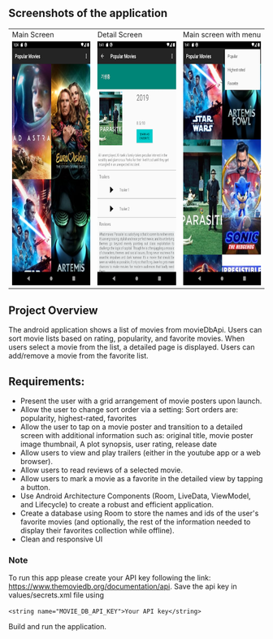 ## Screenshots of the application

<table>
  <tr>
    <td>Main Screen</td>
     <td>Detail Screen</td>
     <td>Main screen with menu</td>
  </tr>
  <tr>
    <td><img src="/screenshots/Screenshot_1593541479.png" width=270 height=480></td>
    <td><img src="/screenshots/Screenshot_1593542484.png" width=270 height=480></td>
    <td><img src="/screenshots/Screenshot_1593542507.png" width=270 height=480></td>
  </tr>
 </table>



## Project Overview
The android application shows a list of movies from movieDbApi. Users can sort movie lists based on rating, popularity, and favorite movies. When users select a movie from the list, a detailed page is displayed. Users can add/remove a movie from the favorite list. 

## Requirements:
- Present the user with a grid arrangement of movie posters upon launch.
- Allow the user to change sort order via a setting:
Sort orders are: popularity, highest-rated, favorites
- Allow the user to tap on a movie poster and transition to a detailed screen with additional information such as:
original title, movie poster image thumbnail, A plot synopsis, user rating, release date
- Allow users to view and play trailers (either in the youtube app or a web browser).
- Allow users to read reviews of a selected movie.
- Allow users to mark a movie as a favorite in the detailed view by tapping a button.
- Use Android Architecture Components (Room, LiveData, ViewModel, and Lifecycle) to create a robust and efficient application.
- Create a database using Room to store the names and ids of the user's favorite movies (and optionally, the rest of the information needed to display their favorites collection while offline).
- Clean and responsive UI

### Note
To run this app please create your API key following the link: https://www.themoviedb.org/documentation/api. Save the api key in values/secrets.xml file using 

 ```<string name="MOVIE_DB_API_KEY">Your API key</string>```
 
 Build and run the application. 


